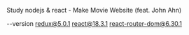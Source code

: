 Study nodejs & react - Make Movie Website (feat. John Ahn)

--version
redux@5.0.1
react@18.3.1
react-router-dom@6.30.1